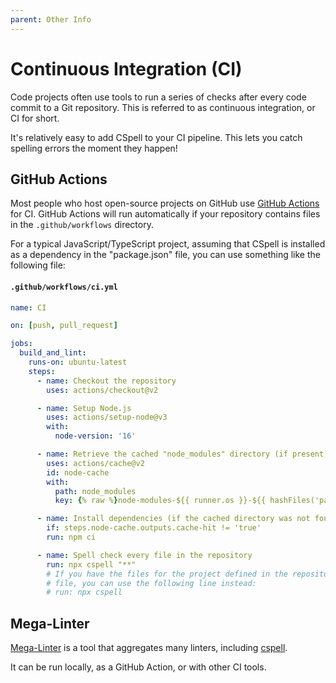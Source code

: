 ```yaml
---
parent: Other Info
---
```


# Continuous Integration (CI)

Code projects often use tools to run a series of checks after every code commit to a Git repository. This is referred to as continuous integration, or CI for short.

It's relatively easy to add CSpell to your CI pipeline. This lets you catch spelling errors the moment they happen!

## GitHub Actions

Most people who host open-source projects on GitHub use [GitHub Actions](https://github.com/features/actions) for CI. GitHub Actions will run automatically if your repository contains files in the `.github/workflows` directory.

For a typical JavaScript/TypeScript project, assuming that CSpell is installed as a dependency in the "package.json" file, you can use something like the following file:

<!-- markdownlint-disable-next-line -->
#### **`.github/workflows/ci.yml`**

<!-- cspell:ignore endraw -->
```yml
name: CI

on: [push, pull_request]

jobs:
  build_and_lint:
    runs-on: ubuntu-latest
    steps:
      - name: Checkout the repository
        uses: actions/checkout@v2

      - name: Setup Node.js
        uses: actions/setup-node@v3
        with:
          node-version: '16'

      - name: Retrieve the cached "node_modules" directory (if present)
        uses: actions/cache@v2
        id: node-cache
        with:
          path: node_modules
          key: {% raw %}node-modules-${{ runner.os }}-${{ hashFiles('package-lock.json') }}{% endraw %}

      - name: Install dependencies (if the cached directory was not found)
        if: steps.node-cache.outputs.cache-hit != 'true'
        run: npm ci

      - name: Spell check every file in the repository
        run: npx cspell "**"
        # If you have the files for the project defined in the repository CSpell configuration
        # file, you can use the following line instead:
        # run: npx cspell
```

## Mega-Linter

[Mega-Linter](https://nvuillam.github.io/mega-linter/) is a tool that aggregates many linters, including [cspell](https://nvuillam.github.io/mega-linter/descriptors/spell_cspell/).

It can be run locally, as a GitHub Action, or with other CI tools.
